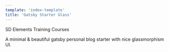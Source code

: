 ```yaml
---
template: 'index-template'
title: 'Gatsby Starter Glass'
---
```


SD Elements Training Courses

A minimal & beautiful gatsby personal blog starter with nice glassmorphism UI.

